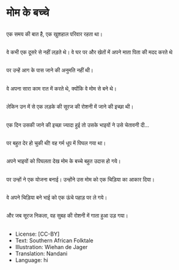 # मोम के बच्चे

##
एक समय की बात है, एक खुशहाल परिवार रहता था।

##
वे कभी एक दूसरे से नहीं लड़ते थे। वे घर पर और खेतों में अपने माता पिता की मदद करते थे

##
पर उन्हें आग के पास जाने की अनुमति नहीं थी।

##
वे अपना सारा काम रात में करते थे, क्योंकि वे मोम से बने थे।

##
लेकिन उन में से एक लड़के की सूरज की रोशनी में जाने की इच्छा थी।

##
एक दिन उसकी जाने की इच्छा ज्यादा हुई तो उसके भाइयों ने उसे चेतावनी दी...

##
पर बहुत देर हो चुकी थी! वह गर्म धूप में पिघल गया था।

##
अपने भाइयों को पिघलता देख मोम के बच्चे बहुत उदास हो गये।

##
पर उन्हों ने एक योजना बनाई। उन्होंने उस मोम को एक चिड़िया का आकार दिया।

##
वे अपने चिड़िया बने भाई को एक ऊंचे पहाड़ पर ले गये।

##
और जब सूरज निकला, वह सुबह की रोशनी में गाता हुआ उड़ गया।

##
* License: [CC-BY]
* Text: Southern African Folktale
* Illustration: Wiehan de Jager
* Translation: Nandani
* Language: hi
